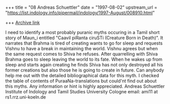 +++
title = "08 Andreas Schuettler"
date = "1997-08-02"
upstream_url = "https://list.indology.info/pipermail/indology/1997-August/008910.html"

+++
[Archive link](https://list.indology.info/pipermail/indology/1997-August/008910.html)

I need to identify a most probably puranic myths occuring in a Tamil
short story of Maun_i entitled "Caavil piRanta ciruSTi (Creature Born
in Death)". It narrates that Brahma is tired of creating wants to go
for sleep and requests Vishnu to have a break in maintaining the world. 
Vishnu agrees but when the same request comes to Shiva he refuses. 
After quarrelling with Shiva Brahma goes to sleep leaving the world to
its fate. When he wakes up from sleep and starts again creating he
finds Shiva has not only destroyed all his former creations but also
those he is going to create in future. 
Can anybody help me out with the detailed bibliographical data for this
myth.  I checked the table of contents of PuraaNa-translations but
could'nt find out about this myths.  Any information or hint is highly
appreciated. 
Andreas Schuettler
Institute of Indology and Tamil Studies
University Cologne
email: ami11 at rs1.rrz.uni-koeln.de






